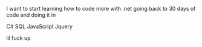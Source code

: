 I want to start learning how to code more with 
 .net  going back to 30 days of code and doing it in 
 
 C#
 SQL
 JavaScript
 Jquery
 
lil fuck up 